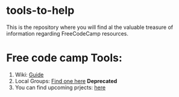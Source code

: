 # tools-to-help
This is the repository where you will find al the valuable treasure of information regarding FreeCodeCamp resources.

# Free code camp Tools:

1. Wiki: [Guide](https://forum.freecodecamp.com/c/guides)
2. Local Groups: [Find one here](https://github.com/FreeCodeCamp/FreeCodeCamp/wiki/LocalGroups-List) **Deprecated**
3. You can find upcoming prjects: [here](https://github.com/freeCodeCamp/freeCodeCamp/projects)

